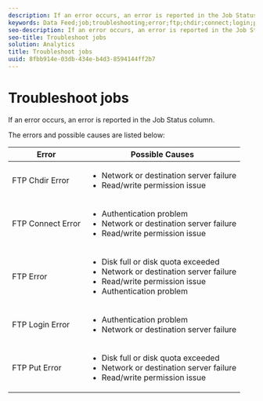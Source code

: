 ```yaml
---
description: If an error occurs, an error is reported in the Job Status column.
keywords: Data Feed;job;troubleshooting;error;ftp;chdir;connect;login;put
seo-description: If an error occurs, an error is reported in the Job Status column.
seo-title: Troubleshoot jobs
solution: Analytics
title: Troubleshoot jobs
uuid: 8fbb914e-03db-434e-b4d3-8594144ff2b7
---
```


# Troubleshoot jobs

If an error occurs, an error is reported in the Job Status column.

The errors and possible causes are listed below:

<table id="table_BE2921B8E7C94B0EB88774321B8692F0"> 
 <thead> 
  <tr> 
   <th colname="col1" class="entry"> Error </th> 
   <th colname="col2" class="entry"> Possible Causes </th> 
  </tr> 
 </thead>
 <tbody> 
  <tr> 
   <td colname="col1"> <p> FTP Chdir Error </p> </td> 
   <td colname="col2"> <p> 
     <ul id="ul_79AB3EA974CC46A0A645A439BC612D88"> 
      <li id="li_4A6A5922275946908E06499E8EAAF18B"> Network or destination server failure </li> 
      <li id="li_33393FF286624A63B12991DCE079841D">Read/write permission issue </li> 
     </ul> </p> </td> 
  </tr> 
  <tr> 
   <td colname="col1"> <p> FTP Connect Error </p> </td> 
   <td colname="col2"> <p> 
     <ul id="ul_5F926078850D4495B83BC938395CAC6B"> 
      <li id="li_A72A357F6289438EA1A091AC4FD3A3D0"> Authentication problem </li> 
      <li id="li_48532C78285E4DB6A47B1435A5FA549B"> Network or destination server failure </li> 
      <li id="li_11DF6FA218CA48539C4561695234CA4D"> Read/write permission issue </li> 
     </ul> </p> </td> 
  </tr> 
  <tr> 
   <td colname="col1"> <p> FTP Error </p> </td> 
   <td colname="col2"> <p> 
     <ul id="ul_020BA1DC81F645FFABCAD07E51351D1E"> 
      <li id="li_8566EECEFD344BFDB638259474A8E8EA"> Disk full or disk quota exceeded </li> 
      <li id="li_15CD50ED54F846F79BFDF25359864C59"> Network or destination server failure </li> 
      <li id="li_741A3315C0B940D3A9874F15C78B4F28"> Read/write permission issue </li> 
      <li id="li_49F707F7F65A443F8AC6E058E3D89B96"> Authentication problem </li> 
     </ul> </p> </td> 
  </tr> 
  <tr> 
   <td colname="col1"> <p> FTP Login Error </p> </td> 
   <td colname="col2"> <p> 
     <ul id="ul_F7F128ADF1FD4E9D8B79424A6432378E"> 
      <li id="li_68C377CAD50346B1B9937B77E7EB2AAD"> Authentication problem </li> 
      <li id="li_7EA91C90FFC0493EA156292620EF1589"> Network or destination server failure </li> 
     </ul> </p> </td> 
  </tr> 
  <tr> 
   <td colname="col1"> <p> FTP Put Error </p> </td> 
   <td colname="col2"> <p> 
     <ul id="ul_760DA2CBD46B4C348BE3B7B43E803FD9"> 
      <li id="li_6578482722E14E998515B4B3EA370C44"> Disk full or disk quota exceeded </li> 
      <li id="li_342240DDD9D3423198C23123473D539C"> Network or destination server failure </li> 
      <li id="li_44CEFE1D92A74842A6321C416637421F"> Read/write permission issue </li> 
     </ul> </p> </td> 
  </tr> 
 </tbody> 
</table>